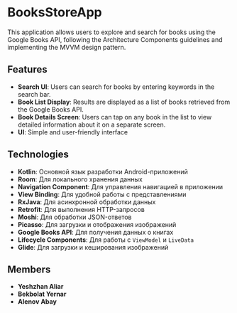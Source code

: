 # BooksStoreApp

This application allows users to explore and search for books using the Google Books API, following the Architecture Components guidelines and implementing the MVVM design pattern. 

## Features
- **Search UI**: Users can search for books by entering keywords in the search bar.
- **Book List Display**: Results are displayed as a list of books retrieved from the Google Books API.
- **Book Details Screen**: Users can tap on any book in the list to view detailed information about it on a separate screen.
- **UI**: Simple and user-friendly interface


## Technologies
- **Kotlin**: Основной язык разработки Android-приложений
- **Room**: Для локального хранения данных
- **Navigation Component**: Для управления навигацией в приложении
- **View Binding**: Для удобной работы с представлениями
- **RxJava**: Для асинхронной обработки данных
- **Retrofit**: Для выполнения HTTP-запросов
- **Moshi**: Для обработки JSON-ответов
- **Picasso**: Для загрузки и отображения изображений
- **Google Books API**: Для получения данных о книгах
- **Lifecycle Components**: Для работы с `ViewModel` и `LiveData`
- **Glide**: Для загрузки и кеширования изображений


## Members
- **Yeshzhan Aliar**
- **Bekbolat Yernar**
- **Alenov Abay**

